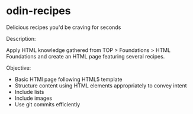 # odin-recipes
Delicious recipes you'd be craving for seconds

Description:

Apply HTML knowledge gathered from TOP > Foundations > HTML Foundations and create an HTML page featuring several recipes.

Objective:

- Basic HTMl page following HTML5 template
- Structure content using HTML elements appropriately to convey intent
- Include lists
- Include images
- Use git commits efficiently